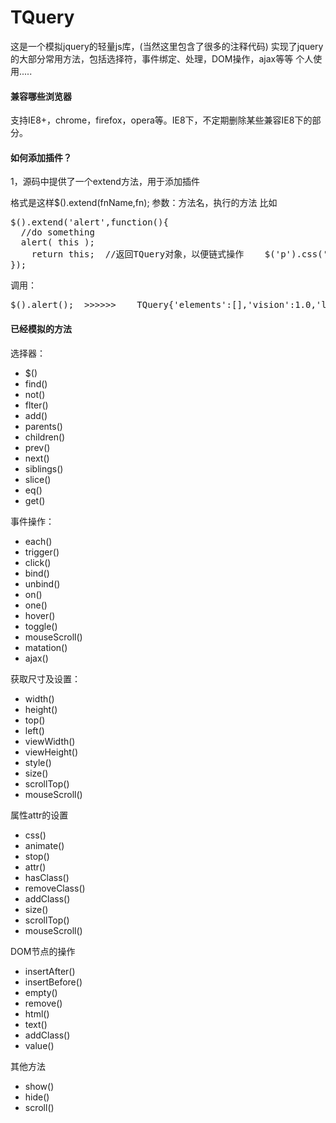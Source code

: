 # TQuery
这是一个模拟jquery的轻量js库，(当然这里包含了很多的注释代码)
实现了jquery的大部分常用方法，包括选择符，事件绑定、处理，DOM操作，ajax等等
个人使用.....


<h4>兼容哪些浏览器</h4>
支持IE8+，chrome，firefox，opera等。IE8下，不定期删除某些兼容IE8下的部分。

<h4>如何添加插件？</h4>
<p>1，源码中提供了一个extend方法，用于添加插件<p>
格式是这样$().extend(fnName,fn);	参数：方法名，执行的方法
比如
<pre>$().extend('alert',function(){
  //do something
  alert( this );
	return this;  //返回TQuery对象，以便链式操作    $('p').css('width','500').alert().scoll()........
});
</pre>
调用：
<pre>$().alert();  >>>>>>    TQuery{'elements':[],'vision':1.0,'length':0};</pre>
<h4>已经模拟的方法</h4>
选择器：
<ul>
	<li>$()</li>
	<li>find()</li>
	<li>not()</li>
	<li>flter()</li>
	<li>add()</li>
	<li>parents()</li>
	<li>children()</li>
	<li>prev()</li>
	<li>next()</li>
	<li>siblings()</li>
	<li>slice()</li>
	<li>eq()</li>
	<li>get()</li>
</ul>
事件操作：
<ul>
	<li>each()</li>
	<li>trigger()</li>
	<li>click()</li>
	<li>bind()</li>
	<li>unbind()</li>
	<li>on()</li>
	<li>one()</li>
	<li>hover()</li>
	<li>toggle()</li>
	<li>mouseScroll()</li>
	<li>matation()</li>
	<li>ajax()</li>
</ul>
获取尺寸及设置：
<ul>
	<li>width()</li>
	<li>height()</li>
	<li>top()</li>
	<li>left()</li>
	<li>viewWidth()</li>
	<li>viewHeight()</li>
	<li>style()</li>
	<li>size()</li>
	<li>scrollTop()</li>
	<li>mouseScroll()</li>
</ul>
属性attr的设置
<ul>
	<li>css()</li>
	<li>animate()</li>
	<li>stop()</li>
	<li>attr()</li>
	<li>hasClass()</li>
	<li>removeClass()</li>
	<li>addClass()</li>
	<li>size()</li>
	<li>scrollTop()</li>
	<li>mouseScroll()</li>
</ul>
DOM节点的操作
<ul>
	<li>insertAfter()</li>
	<li>insertBefore()</li>
	<li>empty()</li>
	<li>remove()</li>
	<li>html()</li>
	<li>text()</li>
	<li>addClass()</li>
	<li>value()</li>
</ul>
其他方法
<ul>
	<li>show()</li>
	<li>hide()</li>
	<li>scroll()</li>
</ul>
